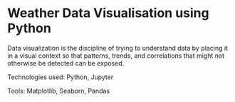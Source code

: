 # Weather Data Visualisation using Python

Data visualization is the discipline of trying to understand data by placing it in a visual context so that patterns, trends, and correlations that might not otherwise be detected can be exposed.

Technologies used: Python, Jupyter 

Tools: Matplotlib, Seaborn, Pandas